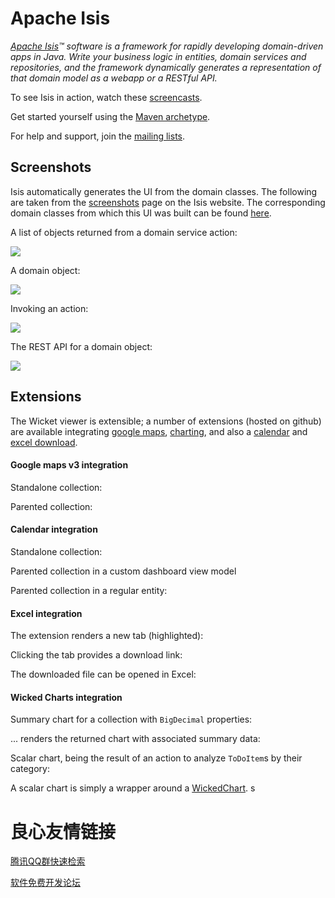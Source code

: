 Apache Isis
===========

*[Apache Isis](http://isis.apache.org)™ software is a framework for rapidly developing domain-driven apps in Java.  Write your business logic in entities, domain services and repositories, and the framework dynamically generates a representation of that domain model as a webapp or a RESTful API.*

To see Isis in action, watch these [screencasts](http://isis.apache.org/intro/tutorials/screencasts.html).

Get started yourself using the [Maven archetype](http://isis.apache.org/intro/getting-started/simple-archetype.html).

For help and support, join the [mailing lists](http://isis.apache.org/support.html).  

## Screenshots

Isis automatically generates the UI from the domain classes.  The following are taken from the [screenshots](http://isis.apache.org/intro/elevator-pitch/isis-in-pictures.html) page on the Isis website.  The corresponding domain classes from which this UI was built can be found [here](https://github.com/apache/isis/tree/master/example/application/quickstart_wicket_restful_jdo/dom/src/main/java/dom/todo).

A list of objects returned from a domain service action:

![](http://isis.apache.org/images/screenshots/08-collection-action.png)

A domain object:

![](http://isis.apache.org/images/screenshots/11-todo-entity.png)

Invoking an action:

![](http://isis.apache.org/images/screenshots/18-invoke-action-args.png)

The REST API for a domain object:

![](http://isis.apache.org/images/screenshots/screenshot-34-restful-entity.png)

## Extensions

The Wicket viewer is extensible; a number of extensions (hosted on github) are available integrating [google maps](https://github.com/danhaywood/isis-wicket-gmap3), [charting](https://github.com/danhaywood/isis-wicket-wickedcharts), and also a [calendar](https://github.com/danhaywood/isis-wicket-fullcalendar2) and [excel download](https://github.com/danhaywood/isis-wicket-excel).

#### Google maps v3 integration

Standalone collection:

 

Parented collection:

 


#### Calendar integration

Standalone collection:

 


Parented collection in a custom dashboard view model

 


Parented collection in a regular entity:

 

#### Excel integration

The extension renders a new tab (highlighted): 

 

Clicking the tab provides a download link:

 

The downloaded file can be opened in Excel:

 


#### Wicked Charts integration

Summary chart for a collection with `BigDecimal` properties:

 

... renders the returned chart with associated summary data:

 


Scalar chart, being the result of an action to analyze `ToDoItem`s by their category:

 

A scalar chart is simply a wrapper around a [WickedChart](http://wicked-charts.googlecode.com).
s



 # 良心友情链接

[腾讯QQ群快速检索](http://u.720life.cn/s/8cf73f7c)

[软件免费开发论坛](http://u.720life.cn/s/bbb01dc0)
